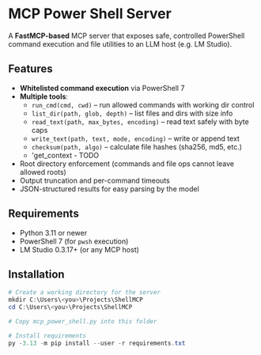 # MCP Power Shell Server

A **FastMCP-based** MCP server that exposes safe, controlled PowerShell command execution and file utilities
to an LLM host (e.g. LM Studio).

## Features

- **Whitelisted command execution** via PowerShell 7
- **Multiple tools**:
  - `run_cmd(cmd, cwd)` – run allowed commands with working dir control
  - `list_dir(path, glob, depth)` – list files and dirs with size info
  - `read_text(path, max_bytes, encoding)` – read text safely with byte caps
  - `write_text(path, text, mode, encoding)` – write or append text
  - `checksum(path, algo)` – calculate file hashes (sha256, md5, etc.)
  - 'get_context - TODO
- Root directory enforcement (commands and file ops cannot leave allowed roots)
- Output truncation and per-command timeouts
- JSON-structured results for easy parsing by the model

## Requirements

- Python 3.11 or newer
- PowerShell 7 (for `pwsh` execution)
- LM Studio 0.3.17+ (or any MCP host)

## Installation

```powershell
# Create a working directory for the server
mkdir C:\Users\<you>\Projects\ShellMCP
cd C:\Users\<you>\Projects\ShellMCP

# Copy mcp_power_shell.py into this folder

# Install requirements
py -3.13 -m pip install --user -r requirements.txt
